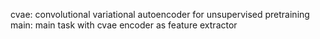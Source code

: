 cvae: convolutional variational autoencoder for unsupervised pretraining
main: main task with cvae encoder as feature extractor
